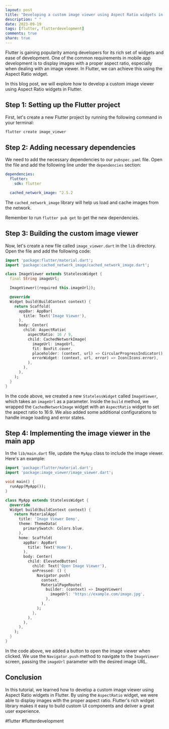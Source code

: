```yaml
---
layout: post
title: "Developing a custom image viewer using Aspect Ratio widgets in Flutter"
description: " "
date: 2023-09-19
tags: [flutter, flutterdevelopment]
comments: true
share: true
---
```


Flutter is gaining popularity among developers for its rich set of widgets and ease of development. One of the common requirements in mobile app development is to display images with a proper aspect ratio, especially when dealing with an image viewer. In Flutter, we can achieve this using the Aspect Ratio widget.

In this blog post, we will explore how to develop a custom image viewer using Aspect Ratio widgets in Flutter.

## Step 1: Setting up the Flutter project

First, let's create a new Flutter project by running the following command in your terminal:

```dart
flutter create image_viewer
```

## Step 2: Adding necessary dependencies

We need to add the necessary dependencies to our `pubspec.yaml` file. Open the file and add the following line under the `dependencies` section:

```yaml
dependencies:
  flutter:
    sdk: flutter

  cached_network_image: ^2.5.2
```

The `cached_network_image` library will help us load and cache images from the network.

Remember to run `flutter pub get` to get the new dependencies.

## Step 3: Building the custom image viewer

Now, let's create a new file called `image_viewer.dart` in the `lib` directory. Open the file and add the following code:

```dart
import 'package:flutter/material.dart';
import 'package:cached_network_image/cached_network_image.dart';

class ImageViewer extends StatelessWidget {
  final String imageUrl;

  ImageViewer({required this.imageUrl});

  @override
  Widget build(BuildContext context) {
    return Scaffold(
      appBar: AppBar(
        title: Text('Image Viewer'),
      ),
      body: Center(
        child: AspectRatio(
          aspectRatio: 16 / 9,
          child: CachedNetworkImage(
            imageUrl: imageUrl,
            fit: BoxFit.cover,
            placeholder: (context, url) => CircularProgressIndicator(),
            errorWidget: (context, url, error) => Icon(Icons.error),
          ),
        ),
      ),
    );
  }
}
```

In the code above, we created a new `StatelessWidget` called `ImageViewer`, which takes an `imageUrl` as a parameter. Inside the `build` method, we wrapped the `CachedNetworkImage` widget with an `AspectRatio` widget to set the aspect ratio to 16:9. We also added some additional configurations to handle image loading and error states.

## Step 4: Implementing the image viewer in the main app

In the `lib/main.dart` file, update the `MyApp` class to include the image viewer. Here's an example:

```dart
import 'package:flutter/material.dart';
import 'package:image_viewer/image_viewer.dart';

void main() {
  runApp(MyApp());
}

class MyApp extends StatelessWidget {
  @override
  Widget build(BuildContext context) {
    return MaterialApp(
      title: 'Image Viewer Demo',
      theme: ThemeData(
        primarySwatch: Colors.blue,
      ),
      home: Scaffold(
        appBar: AppBar(
          title: Text('Home'),
        ),
        body: Center(
          child: ElevatedButton(
            child: Text('Open Image Viewer'),
            onPressed: () {
              Navigator.push(
                context,
                MaterialPageRoute(
                  builder: (context) => ImageViewer(
                    imageUrl: 'https://example.com/image.jpg',
                  ),
                ),
              );
            },
          ),
        ),
      ),
    );
  }
}
```

In the code above, we added a button to open the image viewer when clicked. We use the `Navigator.push` method to navigate to the `ImageViewer` screen, passing the `imageUrl` parameter with the desired image URL.

## Conclusion

In this tutorial, we learned how to develop a custom image viewer using Aspect Ratio widgets in Flutter. By using the `AspectRatio` widget, we were able to display images with the proper aspect ratio. Flutter's rich widget library makes it easy to build custom UI components and deliver a great user experience.

#flutter #flutterdevelopment